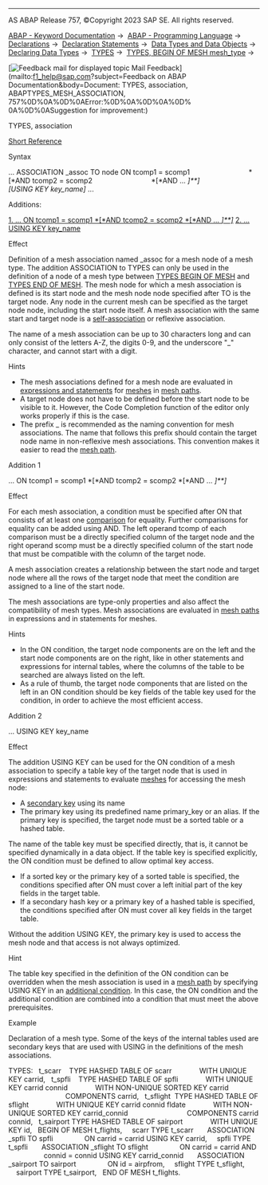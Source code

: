   

* * *

AS ABAP Release 757, ©Copyright 2023 SAP SE. All rights reserved.

[ABAP - Keyword Documentation](https://help.sap.com/doc/abapdocu_757_index_htm/7.57/en-US/abenabap.htm) →  [ABAP - Programming Language](https://help.sap.com/doc/abapdocu_757_index_htm/7.57/en-US/abenabap_reference.htm) →  [Declarations](https://help.sap.com/doc/abapdocu_757_index_htm/7.57/en-US/abendeclarations.htm) →  [Declaration Statements](https://help.sap.com/doc/abapdocu_757_index_htm/7.57/en-US/abenabap_declarations.htm) →  [Data Types and Data Objects](https://help.sap.com/doc/abapdocu_757_index_htm/7.57/en-US/abentypes_and_objects.htm) →  [Declaring Data Types](https://help.sap.com/doc/abapdocu_757_index_htm/7.57/en-US/abentypes_statements.htm) →  [TYPES](https://help.sap.com/doc/abapdocu_757_index_htm/7.57/en-US/abaptypes.htm) →  [TYPES, BEGIN OF MESH mesh\_type](https://help.sap.com/doc/abapdocu_757_index_htm/7.57/en-US/abaptypes_mesh.htm) → 

 [![](Mail.gif?object=Mail.gif&sap-language=EN "Feedback mail for displayed topic") Mail Feedback](mailto:f1_help@sap.com?subject=Feedback on ABAP Documentation&body=Document: TYPES, association, ABAPTYPES_MESH_ASSOCIATION, 757%0D%0A%0D%0AError:%0D%0A%0D%0A%0D%
0A%0D%0ASuggestion for improvement:)

TYPES, association

[Short Reference](https://help.sap.com/doc/abapdocu_757_index_htm/7.57/en-US/abaptypes_begin_of_mesh_shortref.htm)

Syntax

... ASSOCIATION \_assoc TO node ON tcomp1 = scomp1
                             *\[*AND tcomp2 = scomp2
                             *\[*AND ... *\]**\]*
                             *\[*USING KEY key\_name*\]* ...

Additions:

[1\. ... ON tcomp1 = scomp1 *\[*AND tcomp2 = scomp2 *\[*AND ... *\]**\]*](#!ABAP_ADDITION_1@1@)
[2\. ... USING KEY key\_name](#!ABAP_ADDITION_2@2@)

Effect

Definition of a mesh association named \_assoc for a mesh node of a mesh type. The addition ASSOCIATION to TYPES can only be used in the definition of a node of a mesh type between [TYPES BEGIN OF MESH](https://help.sap.com/doc/abapdocu_757_index_htm/7.57/en-US/abaptypes_mesh.htm) and [TYPES END OF MESH](https://help.sap.com/doc/abapdocu_757_index_htm/7.57/en-US/abaptypes_mesh.htm). The mesh node for which a mesh association is defined is its start node and the mesh node node specified after TO is the target node. Any node in the current mesh can be specified as the target node node, including the start node itself. A mesh association with the same start and target node is a [self-association](https://help.sap.com/doc/abapdocu_757_index_htm/7.57/en-US/abenself_association_glosry.htm "Glossary Entry") or reflexive association.

The name of a mesh association can be up to 30 characters long and can only consist of the letters A-Z, the digits 0-9, and the underscore "\_" character, and cannot start with a digit.

Hints

-   The mesh associations defined for a mesh node are evaluated in [expressions and statements](https://help.sap.com/doc/abapdocu_757_index_htm/7.57/en-US/abenmesh_path_usage.htm) for [meshes](https://help.sap.com/doc/abapdocu_757_index_htm/7.57/en-US/abenabap_meshes.htm) in [mesh paths](https://help.sap.com/doc/abapdocu_757_index_htm/7.57/en-US/abenmesh_pathes.htm).
-   A target node does not have to be defined before the start node to be visible to it. However, the Code Completion function of the editor only works properly if this is the case.
-   The prefix \_ is recommended as the naming convention for mesh associations. The name that follows this prefix should contain the target node name in non-reflexive mesh associations. This convention makes it easier to read the [mesh path](https://help.sap.com/doc/abapdocu_757_index_htm/7.57/en-US/abenmesh_path.htm).

Addition 1   

... ON tcomp1 = scomp1 *\[*AND tcomp2 = scomp2 *\[*AND ... *\]**\]*

Effect

For each mesh association, a condition must be specified after ON that consists of at least one [comparison](https://help.sap.com/doc/abapdocu_757_index_htm/7.57/en-US/abencomparison_glosry.htm "Glossary Entry") for equality. Further comparisons for equality can be added using AND. The left operand tcomp of each comparison must be a directly specified column of the target node and the right operand scomp must be a directly specified column of the start node that must be compatible with the column of the target node.

A mesh association creates a relationship between the start node and target node where all the rows of the target node that meet the condition are assigned to a line of the start node.

The mesh associations are type-only properties and also affect the compatibility of mesh types. Mesh associations are evaluated in [mesh paths](https://help.sap.com/doc/abapdocu_757_index_htm/7.57/en-US/abenmesh_pathes.htm) in expressions and in statements for meshes.

Hints

-   In the ON condition, the target node components are on the left and the start node components are on the right, like in other statements and expressions for internal tables, where the columns of the table to be searched are always listed on the left.
-   As a rule of thumb, the target node components that are listed on the left in an ON condition should be key fields of the table key used for the condition, in order to achieve the most efficient access.

Addition 2   

... USING KEY key\_name

Effect

The addition USING KEY can be used for the ON condition of a mesh association to specify a table key of the target node that is used in expressions and statements to evaluate [meshes](https://help.sap.com/doc/abapdocu_757_index_htm/7.57/en-US/abenabap_meshes.htm) for accessing the mesh node:

-   A [secondary key](https://help.sap.com/doc/abapdocu_757_index_htm/7.57/en-US/abensecondary_key_glosry.htm "Glossary Entry") using its name
-   The primary key using its predefined name primary\_key or an alias. If the primary key is specified, the target node must be a sorted table or a hashed table.

The name of the table key must be specified directly, that is, it cannot be specified dynamically in a data object. If the table key is specified explicitly, the ON condition must be defined to allow optimal key access.

-   If a sorted key or the primary key of a sorted table is specified, the conditions specified after ON must cover a left initial part of the key fields in the target table.
-   If a secondary hash key or a primary key of a hashed table is specified, the conditions specified after ON must cover all key fields in the target table.

Without the addition USING KEY, the primary key is used to access the mesh node and that access is not always optimized.

Hint

The table key specified in the definition of the ON condition can be overridden when the mesh association is used in a [mesh path](https://help.sap.com/doc/abapdocu_757_index_htm/7.57/en-US/abenmesh_path.htm) by specifying USING KEY in an [additional condition](https://help.sap.com/doc/abapdocu_757_index_htm/7.57/en-US/abenmesh_path_assoc_cond.htm). In this case, the ON condition and the additional condition are combined into a condition that must meet the above prerequisites.

Example

Declaration of a mesh type. Some of the keys of the internal tables used are secondary keys that are used with USING in the definitions of the mesh associations.

TYPES:
  t\_scarr    TYPE HASHED TABLE OF scarr
             WITH UNIQUE KEY carrid,
  t\_spfli    TYPE HASHED TABLE OF spfli
             WITH UNIQUE KEY carrid connid
             WITH NON-UNIQUE SORTED KEY carrid
                             COMPONENTS carrid,
  t\_sflight  TYPE HASHED TABLE OF sflight
             WITH UNIQUE KEY carrid connid fldate
             WITH NON-UNIQUE SORTED KEY carrid\_connid
                             COMPONENTS carrid connid,
  t\_sairport TYPE HASHED TABLE OF sairport
             WITH UNIQUE KEY id,
  BEGIN OF MESH t\_flights,
    scarr TYPE t\_scarr
      ASSOCIATION \_spfli TO spfli
               ON carrid = carrid USING KEY carrid,
    spfli TYPE t\_spfli
      ASSOCIATION \_sflight TO sflight
               ON carrid = carrid AND
                  connid = connid USING KEY carrid\_connid
      ASSOCIATION \_sairport TO sairport
               ON id = airpfrom,
    sflight TYPE t\_sflight,
    sairport TYPE t\_sairport,
  END OF MESH t\_flights.